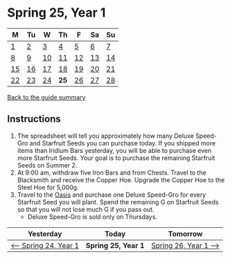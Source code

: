 # Spring 25, Year 1

| M                          | Tu                        | W                         | Th                        | F                         | Sa                        | Su                        |
| -------------------------- | ------------------------- | ------------------------- | ------------------------- |-------------------------- | ------------------------- | ------------------------- |
| [1](year-1-spring-1.md)    | [2](year-1-spring-2.md)   | [3](year-1-spring-3.md)   | [4](year-1-spring-4.md)   | [5](year-1-spring-5.md)   | [6](year-1-spring-6.md)   | [7](year-1-spring-7.md)   |
| [8](year-1-spring-8.md)    | [9](year-1-spring-9.md)   | [10](year-1-spring-10.md) | [11](year-1-spring-11.md) | [12](year-1-spring-12.md) | [13](year-1-spring-13.md) | [14](year-1-spring-14.md) |
| [15](year-1-spring-15.md)  | [16](year-1-spring-16.md) | [17](year-1-spring-17.md) | [18](year-1-spring-18.md) | [19](year-1-spring-19.md) | [20](year-1-spring-20.md) | [21](year-1-spring-21.md) |
| [22](year-1-spring-22.md)  | [23](year-1-spring-23.md) | [24](year-1-spring-24.md) | **25**                    | [26](year-1-spring-26.md) | [27](year-1-spring-27.md) | [28](year-1-spring-28.md) |

[Back to the guide summary](readme.md)

## Instructions

1. The spreadsheet will tell you approximately how many Deluxe Speed-Gro and Starfruit Seeds you can purchase today. If you shipped more items than Iridium Bars yesterday, you will be able to purchase even more Starfruit Seeds. Your goal is to purchase the remaining Starfruit Seeds on Summer 2.
2. At 9:00 am, withdraw five Iron Bars and from Chests. Travel to the Blacksmith and receive the Copper Hoe. Upgrade the Copper Hoe to the Steel Hoe for 5,000g.
3. Travel to the [Oasis](https://stardewvalleywiki.com/Oasis) and purchase one Deluxe Speed-Gro for every Starfruit Seed you will plant. Spend the remaining G on Starfruit Seeds so that you will not lose much G if you pass out.
   - Deluxe Speed-Gro is sold only on Thursdays.

| Yesterday                                   | Today                 | Tomorrow                                    |
| ------------------------------------------- | --------------------- | ------------------------------------------- |
| [⟵ Spring 24, Year 1](year-1-spring-24.md) | **Spring 25, Year 1** | [Spring 26, Year 1 ⟶](year-1-spring-26.md) |
